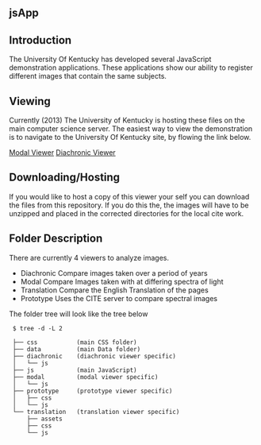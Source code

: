 jsApp
-----


Introduction
-----------

The University Of Kentucky has developed several JavaScript demonstration applications. 
These applications show our ability to register different images that contain the same subjects.


Viewing
-------
Currently (2013) The University of Kentucky is hosting these files on the main computer science server. 
The easiest way to view the demonstration is to navigate to the University Of Kentucky site, by flowing the link below.


[Modal Viewer](http://www.vis.uky.edu/static/folio/modal/modal.html)
[Diachronic Viewer](http://www.vis.uky.edu/static/folio/diachronic/diachronic.html)



Downloading/Hosting
-------------------
If you would like to host a copy of this viewer your self you can download the files from this repository.
If you do this the, the images will have to be unzipped and placed in the corrected directories for the local cite work.



Folder Description
------------------
There are currently 4 viewers to analyze images.
*    Diachronic      Compare images taken over a period of years
*    Modal           Compare Images taken with at differing spectra of light
*    Translation     Compare the English Translation of the pages
*    Prototype       Uses the CITE server to compare spectral images


The folder tree will look like the tree below
    
     $ tree -d -L 2

	 ├── css           (main CSS folder)
	 ├── data          (main Data folder)
	 ├── diachronic    (diachronic viewer specific)
	 │   └── js        
	 ├── js            (main JavaScript)
	 ├── modal         (modal viewer specific)
	 │   └── js        
	 ├── prototype     (prototype viewer specific)
	 │   ├── css       
	 │   └── js        
	 └── translation   (translation viewer specific) 
	     ├── assets
	     ├── css
	     └── js
	
